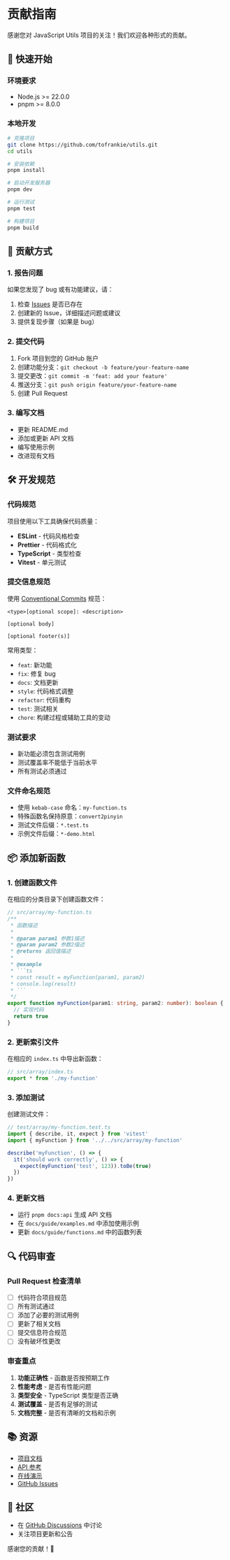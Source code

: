 # 贡献指南

感谢您对 JavaScript Utils 项目的关注！我们欢迎各种形式的贡献。

## 🚀 快速开始

### 环境要求

- Node.js >= 22.0.0
- pnpm >= 8.0.0

### 本地开发

```bash
# 克隆项目
git clone https://github.com/tofrankie/utils.git
cd utils

# 安装依赖
pnpm install

# 启动开发服务器
pnpm dev

# 运行测试
pnpm test

# 构建项目
pnpm build
```

## 📝 贡献方式

### 1. 报告问题

如果您发现了 bug 或有功能建议，请：

1. 检查 [Issues](https://github.com/tofrankie/utils/issues) 是否已存在
2. 创建新的 Issue，详细描述问题或建议
3. 提供复现步骤（如果是 bug）

### 2. 提交代码

1. Fork 项目到您的 GitHub 账户
2. 创建功能分支：`git checkout -b feature/your-feature-name`
3. 提交更改：`git commit -m 'feat: add your feature'`
4. 推送分支：`git push origin feature/your-feature-name`
5. 创建 Pull Request

### 3. 编写文档

- 更新 README.md
- 添加或更新 API 文档
- 编写使用示例
- 改进现有文档

## 🛠️ 开发规范

### 代码规范

项目使用以下工具确保代码质量：

- **ESLint** - 代码风格检查
- **Prettier** - 代码格式化
- **TypeScript** - 类型检查
- **Vitest** - 单元测试

### 提交信息规范

使用 [Conventional Commits](https://www.conventionalcommits.org/) 规范：

```
<type>[optional scope]: <description>

[optional body]

[optional footer(s)]
```

常用类型：
- `feat`: 新功能
- `fix`: 修复 bug
- `docs`: 文档更新
- `style`: 代码格式调整
- `refactor`: 代码重构
- `test`: 测试相关
- `chore`: 构建过程或辅助工具的变动

### 测试要求

- 新功能必须包含测试用例
- 测试覆盖率不能低于当前水平
- 所有测试必须通过

### 文件命名规范

- 使用 `kebab-case` 命名：`my-function.ts`
- 特殊函数名保持原意：`convert2pinyin`
- 测试文件后缀：`*.test.ts`
- 示例文件后缀：`*-demo.html`

## 📦 添加新函数

### 1. 创建函数文件

在相应的分类目录下创建函数文件：

```typescript
// src/array/my-function.ts
/**
 * 函数描述
 * 
 * @param param1 参数1描述
 * @param param2 参数2描述
 * @returns 返回值描述
 * 
 * @example
 * ```ts
 * const result = myFunction(param1, param2)
 * console.log(result)
 * ```
 */
export function myFunction(param1: string, param2: number): boolean {
  // 实现代码
  return true
}
```

### 2. 更新索引文件

在相应的 `index.ts` 中导出新函数：

```typescript
// src/array/index.ts
export * from './my-function'
```

### 3. 添加测试

创建测试文件：

```typescript
// test/array/my-function.test.ts
import { describe, it, expect } from 'vitest'
import { myFunction } from '../../src/array/my-function'

describe('myFunction', () => {
  it('should work correctly', () => {
    expect(myFunction('test', 123)).toBe(true)
  })
})
```

### 4. 更新文档

- 运行 `pnpm docs:api` 生成 API 文档
- 在 `docs/guide/examples.md` 中添加使用示例
- 更新 `docs/guide/functions.md` 中的函数列表

## 🔍 代码审查

### Pull Request 检查清单

- [ ] 代码符合项目规范
- [ ] 所有测试通过
- [ ] 添加了必要的测试用例
- [ ] 更新了相关文档
- [ ] 提交信息符合规范
- [ ] 没有破坏性更改

### 审查重点

1. **功能正确性** - 函数是否按预期工作
2. **性能考虑** - 是否有性能问题
3. **类型安全** - TypeScript 类型是否正确
4. **测试覆盖** - 是否有足够的测试
5. **文档完整** - 是否有清晰的文档和示例

## 📚 资源

- [项目文档](https://tofrankie.github.io/utils/)
- [API 参考](https://tofrankie.github.io/utils/api/)
- [在线演示](https://tofrankie.github.io/utils/playground/)
- [GitHub Issues](https://github.com/tofrankie/utils/issues)

## 💬 社区

- 在 [GitHub Discussions](https://github.com/tofrankie/utils/discussions) 中讨论
- 关注项目更新和公告

感谢您的贡献！🎉
